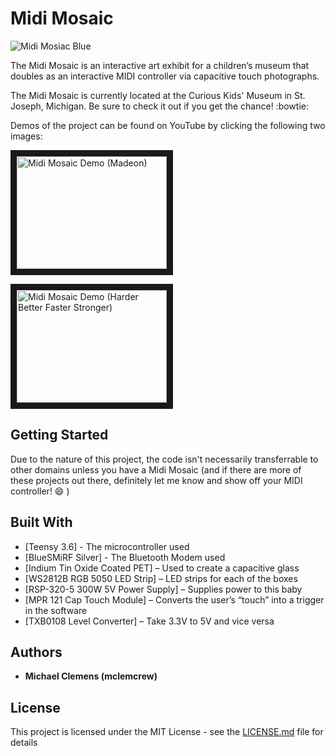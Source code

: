 # Midi Mosaic

![Midi Mosiac Blue](https://1drv.ms/u/s!AuiQBsNu381rgsob_0rbRVHL1dnsyw)

The Midi Mosaic is an interactive art exhibit for a children’s museum that doubles as an interactive MIDI controller via capacitive touch photographs.

The Midi Mosaic is currently located at the Curious Kids' Museum in St. Joseph, Michigan.  Be sure to check it out if you get the chance! :bowtie:

Demos of the project can be found on YouTube by clicking the following two images:

<a href="http://www.youtube.com/watch?feature=player_embedded&v=lzz4zSDs-3s
" target="_blank"><img src="http://img.youtube.com/vi/lzz4zSDs-3s/0.jpg" 
alt="Midi Mosaic Demo (Madeon)" width="240" height="180" border="10" /></a>

<a href="http://www.youtube.com/watch?feature=player_embedded&v=ryv_76FB_y8
" target="_blank"><img src="http://img.youtube.com/vi/ryv_76FB_y8/0.jpg" 
alt="Midi Mosaic Demo (Harder Better Faster Stronger)" width="240" height="180" border="10" /></a>


## Getting Started

Due to the nature of this project, the code isn't necessarily transferrable to other domains unless you have a Midi Mosaic (and if there are more of these projects out there, definitely let me know and show off your MIDI controller! :smile: )

## Built With

* [Teensy 3.6] - The microcontroller used
* [BlueSMiRF Silver] - The Bluetooth Modem used
* [Indium Tin Oxide Coated PET] – Used to create a capacitive glass
* [WS2812B RGB 5050 LED Strip] – LED strips for each of the boxes
* [RSP-320-5 300W 5V Power Supply] – Supplies power to this baby
* [MPR 121 Cap Touch Module] – Converts the user’s “touch” into a trigger in the software
* [TXB0108 Level Converter] – Take 3.3V to 5V and vice versa


## Authors

* **Michael Clemens (mclemcrew)**

## License

This project is licensed under the MIT License - see the [LICENSE.md](LICENSE.md) file for details
